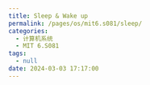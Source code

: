 ```yaml
---
title: Sleep & Wake up
permalink: /pages/os/mit6.s081/sleep/
categories: 
  - 计算机系统
  - MIT 6.S081
tags: 
  - null
date: 2024-03-03 17:17:00
---
```


